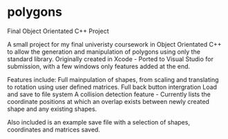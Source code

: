 # polygons
Final Object Orientated C++ Project

A small project for my final univeristy coursework in Object Orientated C++ to allow the generation and manipulation of polygons using only the standard library.
Originally created in Xcode - Ported to Visual Studio for submission, with a few windows only features added at the end.

Features include:
  Full mainpulation of shapes, from scaling and translating to rotation using user defined matrices.
  Full back button intergration
  Load and save to file system
  A collision detection feature - Currently lists the coordinate positions at which an overlap exists between newly created shape and any existing shapes.

Also included is an example save file with a selection of shapes, coordinates and matrices saved.
